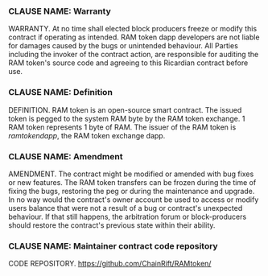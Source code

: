 ### CLAUSE NAME: Warranty
WARRANTY. At no time shall elected block producers freeze or modify this contract if operating as intended. 
RAM token dapp developers are not liable for damages caused by the bugs or unintended behaviour. All Parties including the invoker of the contract action, are responsible for auditing the RAM token's source code and agreeing to this Ricardian contract before use.

### CLAUSE NAME: Definition
DEFINITION. RAM token is an open-source smart contract. The issued token is pegged to the system RAM byte by the RAM token exchange. 1 RAM token represents 1 byte of RAM. The issuer of the RAM token is *ramtokendapp*, the RAM token exchange dapp.

### CLAUSE NAME: Amendment
AMENDMENT. The contract might be modified or amended with bug fixes or new features. The RAM token transfers can be frozen during the time of fixing the bugs, restoring the peg or during the maintenance and upgrade.
In no way would the contract's owner account be used to access or modify users balance that were not a result of a bug or contract's unexpected behaviour.
If that still happens, the arbitration forum or block-producers should restore the contract's previous state within their ability.

### CLAUSE NAME: Maintainer contract code repository
CODE REPOSITORY. https://github.com/ChainRift/RAMtoken/
